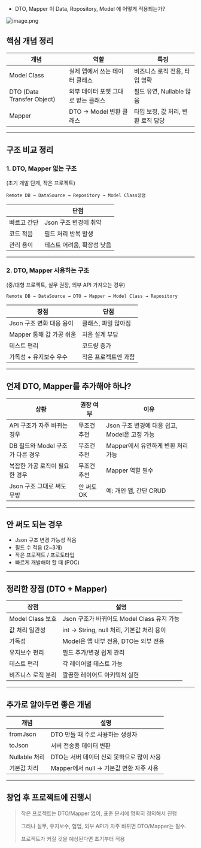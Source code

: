 - DTO, Mapper 이 Data, Ropository, Model  에 어떻게 적용되는가?

![image.png](attachment:40718d74-b7f4-4942-96a3-08ff058f404d:image.png)

## 핵심 개념 정리

| 개념 | 역할 | 특징 |
| --- | --- | --- |
| Model Class | 실제 앱에서 쓰는 데이터 클래스 | 비즈니스 로직 전용, 타입 명확 |
| DTO (Data Transfer Object) | 외부 데이터 포맷 그대로 받는 클래스 | 필드 유연, Nullable 많음 |
| Mapper | DTO → Model 변환 클래스 | 타입 보정, 값 처리, 변환 로직 담당 |

---

## 구조 비교 정리

### 1. DTO, Mapper 없는 구조

(초기 개발 단계, 작은 프로젝트)

```
Remote DB → DataSource → Repository → Model Class장점
```

|  | 단점 |
| --- | --- |
| 빠르고 간단 | Json 구조 변경에 취약 |
| 코드 적음 | 필드 처리 반복 발생 |
| 관리 용이 | 테스트 어려움, 확장성 낮음 |

---

### 2. DTO, Mapper 사용하는 구조

(중/대형 프로젝트, 실무 권장, 외부 API 가져오는 경우)

```
Remote DB → DataSource → DTO → Mapper → Model Class → Repository
```

| 장점 | 단점 |
| --- | --- |
| Json 구조 변화 대응 용이 | 클래스, 파일 많아짐 |
| Mapper 통해 값 가공 쉬움 | 처음 설계 부담 |
| 테스트 편리 | 코드량 증가 |
| 가독성 + 유지보수 우수 | 작은 프로젝트엔 과함 |

---

## 언제 DTO, Mapper를 추가해야 하나?

| 상황 | 권장 여부 | 이유 |
| --- | --- | --- |
| API 구조가 자주 바뀌는 경우 | 무조건 추천 | Json 구조 변경에 대응 쉽고, Model은 고정 가능 |
| DB 필드와 Model 구조가 다른 경우 | 무조건 추천 | Mapper에서 유연하게 변환 처리 가능 |
| 복잡한 가공 로직이 필요한 경우 | 무조건 추천 | Mapper 역할 필수 |
| Json 구조 그대로 써도 무방 | 안 써도 OK | 예: 개인 앱, 간단 CRUD |

---

## 안 써도 되는 경우

- Json 구조 변경 가능성 적음
- 필드 수 적음 (2~3개)
- 작은 프로젝트 / 프로토타입
- 빠르게 개발해야 할 때 (POC)

---

## 정리한 장점 (DTO + Mapper)

| 장점 | 설명 |
| --- | --- |
| Model Class 보호 | Json 구조가 바뀌어도 Model Class 유지 가능 |
| 값 처리 일관성 | int → String, null 처리, 기본값 처리 용이 |
| 가독성 | Model은 앱 내부 전용, DTO는 외부 전용 |
| 유지보수 편리 | 필드 추가/변경 쉽게 관리 |
| 테스트 편리 | 각 레이어별 테스트 가능 |
| 비즈니스 로직 분리 | 깔끔한 레이어드 아키텍처 실현 |

---

## 추가로 알아두면 좋은 개념

| 개념 | 설명 |
| --- | --- |
| fromJson | DTO 만들 때 주로 사용하는 생성자 |
| toJson | 서버 전송용 데이터 변환 |
| Nullable 처리 | DTO는 서버 데이터 신뢰 못하므로 많이 사용 |
| 기본값 처리 | Mapper에서 null → 기본값 변환 자주 사용 |

---

## 창업 후 프로젝트에 진행시

> 작은 프로젝트는 DTO/Mapper 없이, 표준 문서에 명확히 정의해서 진행
>
>
> 그러나 실무, 유지보수, 협업, 외부 API가 자주 바뀌면 DTO/Mapper는 필수.
>
> 프로젝트가 커질 것을 예상된다면 초기부터 적용
>